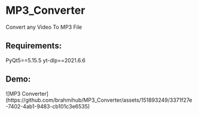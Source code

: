 # MP3_Converter
Convert any Video To MP3 File
<h2>Requirements:</h2>
PyQt5==5.15.5
yt-dlp==2021.6.6
<h2>Demo:</h2>
![MP3 Converter](https://github.com/brahmihub/MP3_Converter/assets/151893249/3371f27e-7402-4ab1-9483-cb101c3e6535)
